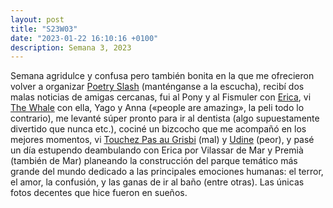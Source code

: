 ```yaml
---
layout: post
title: "S23W03"
date: "2023-01-22 16:10:16 +0100"
description: Semana 3, 2023
---
```

Semana agridulce y confusa pero también bonita en la que me ofrecieron volver a
organizar [Poetry Slash](https://librosmutantes.com/poetry-slash) (manténganse
a la escucha), recibí dos malas noticias de amigas cercanas, fui al Pony y al
Fismuler con [Erica](https://www.ericafustero.com), vi [The
Whale](https://letterboxd.com/javier/film/the-whale-2022) con ella, Yago y Anna
(«people are amazing», la peli todo lo contrario), me levanté súper pronto para
ir al dentista (algo supuestamente divertido que nunca etc.), cociné un
bizcocho que me acompañó en los mejores momentos, vi [Touchez
Pas au Grisbi](https://letterboxd.com/javier/film/touchez-pas-au-grisbi) (mal)
y [Udine](https://letterboxd.com/javier/film/undine-2020) (peor), y pasé un día
estupendo deambulando con Erica por Vilassar de Mar y Premià (también de Mar)
planeando la construcción del parque temático más grande del mundo dedicado a
las principales emociones humanas: el terror, el amor, la confusión, y las
ganas de ir al baño (entre otras). Las únicas fotos decentes que hice fueron en
sueños. 
